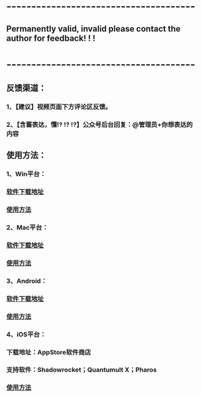 # --------------------------------------

## Permanently valid, invalid please contact the author for feedback! ! !

# --------------------------------------

## 反馈渠道：

### 		1、【建议】视频页面下方评论区反馈。

### 		2、【含蓄表达，懂!? !? !?】公众号后台回复：@管理员+你想表达的内容

## 使用方法：

### 		1、Win平台：

### 				[软件下载地址](https://hqkjw.lanzous.com/ibmgyjc)

### 				[使用方法](https://github.com/ssooenftzero/0X/blob/master/Tube/muma/qt5.md)

### 		2、Mac平台：

### 				[软件下载地址](https://hqkjw.lanzous.com/ibmgzod)

### 				[使用方法](https://github.com/ssooenftzero/0X/blob/master/Tube/muma/qt5.md)

### 		3、Android：

### 				[软件下载地址](https://hqkjw.lanzous.com/ibmgqaf)

### 				[使用方法](https://github.com/ssooenftzero/0X/blob/master/Tube/muma/Android.md)

### 		4、iOS平台：

### 				下载地址：AppStore软件商店

### 支持软件：Shadowrocket；Quantumult X；Pharos

### 				[使用方法](https://github.com/ssooenftzero/0X/blob/master/Tube/muma/ios.md)